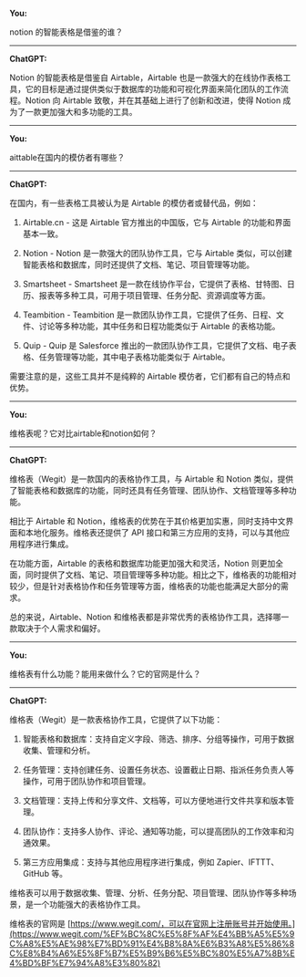 **You:**

notion 的智能表格是借鉴的谁？

* * *

**ChatGPT:**

Notion 的智能表格是借鉴自 Airtable，Airtable 也是一款强大的在线协作表格工具，它的目标是通过提供类似于数据库的功能和可视化界面来简化团队的工作流程。Notion 向 Airtable 致敬，并在其基础上进行了创新和改进，使得 Notion 成为了一款更加强大和多功能的工具。

* * *

**You:**

aittable在国内的模仿者有哪些？

* * *

**ChatGPT:**

在国内，有一些表格工具被认为是 Airtable 的模仿者或替代品，例如：

1.  Airtable.cn - 这是 Airtable 官方推出的中国版，它与 Airtable 的功能和界面基本一致。
    
2.  Notion - Notion 是一款强大的团队协作工具，它与 Airtable 类似，可以创建智能表格和数据库，同时还提供了文档、笔记、项目管理等功能。
    
3.  Smartsheet - Smartsheet 是一款在线协作平台，它提供了表格、甘特图、日历、报表等多种工具，可用于项目管理、任务分配、资源调度等方面。
    
4.  Teambition - Teambition 是一款团队协作工具，它提供了任务、日程、文件、讨论等多种功能，其中任务和日程功能类似于 Airtable 的表格功能。
    
5.  Quip - Quip 是 Salesforce 推出的一款团队协作工具，它提供了文档、电子表格、任务管理等功能，其中电子表格功能类似于 Airtable。
    

需要注意的是，这些工具并不是纯粹的 Airtable 模仿者，它们都有自己的特点和优势。

* * *

**You:**

维格表呢？它对比airtable和notion如何？

* * *

**ChatGPT:**

维格表（Wegit）是一款国内的表格协作工具，与 Airtable 和 Notion 类似，提供了智能表格和数据库的功能，同时还具有任务管理、团队协作、文档管理等多种功能。

相比于 Airtable 和 Notion，维格表的优势在于其价格更加实惠，同时支持中文界面和本地化服务。维格表还提供了 API 接口和第三方应用的支持，可以与其他应用程序进行集成。

在功能方面，Airtable 的表格和数据库功能更加强大和灵活，Notion 则更加全面，同时提供了文档、笔记、项目管理等多种功能。相比之下，维格表的功能相对较少，但是针对表格协作和任务管理等方面，维格表的功能也能满足大部分的需求。

总的来说，Airtable、Notion 和维格表都是非常优秀的表格协作工具，选择哪一款取决于个人需求和偏好。

* * *

**You:**

维格表有什么功能？能用来做什么？它的官网是什么？

* * *

**ChatGPT:**

维格表（Wegit）是一款表格协作工具，它提供了以下功能：

1.  智能表格和数据库：支持自定义字段、筛选、排序、分组等操作，可用于数据收集、管理和分析。
    
2.  任务管理：支持创建任务、设置任务状态、设置截止日期、指派任务负责人等操作，可用于团队协作和项目管理。
    
3.  文档管理：支持上传和分享文件、文档等，可以方便地进行文件共享和版本管理。
    
4.  团队协作：支持多人协作、评论、通知等功能，可以提高团队的工作效率和沟通效果。
    
5.  第三方应用集成：支持与其他应用程序进行集成，例如 Zapier、IFTTT、GitHub 等。
    

维格表可以用于数据收集、管理、分析、任务分配、项目管理、团队协作等多种场景，是一个功能强大的表格协作工具。

维格表的官网是 [https://www.wegit.com/，可以在官网上注册账号并开始使用。](https://www.wegit.com/%EF%BC%8C%E5%8F%AF%E4%BB%A5%E5%9C%A8%E5%AE%98%E7%BD%91%E4%B8%8A%E6%B3%A8%E5%86%8C%E8%B4%A6%E5%8F%B7%E5%B9%B6%E5%BC%80%E5%A7%8B%E4%BD%BF%E7%94%A8%E3%80%82)